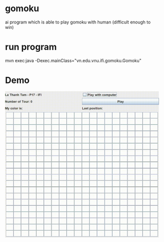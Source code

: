 # gomoku
ai program which is able to play gomoku with human (difficult enough to win)

# run program
mvn exec:java -Dexec.mainClass="vn.edu.vnu.ifi.gomoku.Gomoku"

# Demo
![Gomoku demo](https://github.com/tamlt2704/gomoku/blob/master/GomokuDemo.gif)
